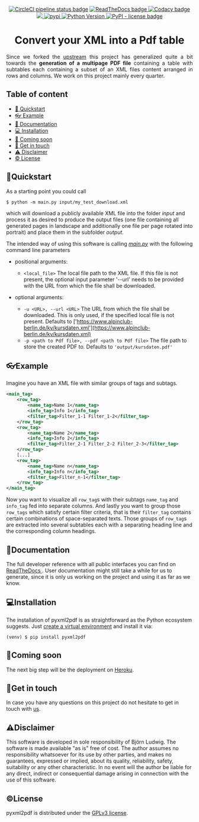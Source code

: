 <p align="center">
  <!-- CircleCI Tests -->
  <a href="https://circleci.com/gh/BjoernLudwigPTB/pyxml2pdf"><img alt="CircleCI pipeline status badge" src="https://circleci.com/gh/BjoernLudwigPTB/pyxml2pdf.svg?style=shield"></a>
  <!-- ReadTheDocs Documentation -->
  <a href="https://pyxml2pdf.readthedocs.io/en/latest/">
    <img src="https://readthedocs.org/projects/pyxml2pdf/badge/?version=latest" alt="ReadTheDocs badge">
  </a>
  <!-- Codacy Code Quality -->
  <a href="https://www.codacy.com/manual/blus_projects/pyxml2pdf?utm_source=github.com&amp;utm_medium=referral&amp;utm_content=BjoernLudwigPTB/pyxml2pdf&amp;utm_campaign=Badge_Grade">
    <img src="https://api.codacy.com/project/badge/Grade/d8cd591a0e814ed59f9e6f4a0ac5cf4c" alt="Codacy badge">
  </a>
  <!-- CodeCov(erage) -->
  <a href="https://codecov.io/gh/BjoernLudwigPTB/pyxml2pdf">
    <img src="https://codecov.io/gh/BjoernLudwigPTB/pyxml2pdf/branch/master/graph/badge.svg"/>
  </a>
  <!-- PyPI Version -->
  <a href="https://pypi.org/project/pyxml2pdf">
    <img src="https://img.shields.io/pypi/v/pyxml2pdf.svg?label=release&color=blue&style=flat-square" alt="pypi">
  </a>
  <!-- PyPI Python Version -->
  <a href="https://pypi.org/project/pyxml2pdf">
    <img src="https://img.shields.io/pypi/pyversions/pyxml2pdf" alt="Python Version">
  </a>
  <!-- PyPI License -->
  <a href="https://www.gnu.org/licenses/lgpl-3.0.en.html">
    <img alt="PyPI - license badge" src="https://img.shields.io/pypi/l/pyxml2pdf?color=bright">
  </a>
</p>

<h1 align="center">Convert your XML into a Pdf table</h1>

<p align="justify">
Since we forked the <a href="https://github.com/kuras120/XMLToPDFConverter">upstream</a>
this project has generalized quite a bit towards the <b>generation of a multipage PDF
file</b>  containing a table with subtables each containing a subset of an XML files
content arranged in rows and columns. We work on this project mainly every quarter.</p>

## Table of content

- [💫 Quickstart](#quickstart)
- [👓 Example](#example)
- [📖 Documentation](#documentation)
- [💻 Installation](#installation)
- [💨 Coming soon](#coming-soon)
- [👋 Get in touch](#get-in-touch)
- [⚠ Disclaimer](#disclaimer)
- [️© License](#license)

## 💫Quickstart 

As a starting point you could call

```shell
$ python -m main.py input/my_test_download.xml
```

which will download a publicly available XML file into the folder *input* and process
it as desired to produce the output files (one file containing all generated pages in 
landscape and additionally one file per page rotated into portrait) and place them in 
the subfolder *output*.

The intended way of using this software is calling
[_main.py_](pyxml2pdf/main.py) with the following command line parameters

- positional arguments:
  - `<local_file>` The local file path to the XML file. If this file is not present,
    the optional input parameter '--url' needs to be provided with the URL from which
    the file shall be downloaded.

- optional arguments:
  - `-u <URL>, --url <URL>`
    The URL from which the file shall be downloaded. This is only used, if the specified
    local file is not present. Defaults to ['https://www.alpinclub-berlin.de/kv/kursdaten.xml'](https://www.alpinclub-berlin.de/kv/kursdaten.xml)
  - `-p <path to Pdf file>, --pdf <path to Pdf file>`
    The file path to store the created PDF to. Defaults to `'output/kursdaten.pdf'`

## 👓Example

Imagine you have an XML file with similar groups of tags and subtags.

```xml
<main_tag>
    <row_tag>
        <name_tag>Name 1</name_tag>
        <info_tag>Info 1</info_tag>
        <filter_tag>Filter_1-1 Filter_1-2</filter_tag>
    </row_tag>
    <row_tag>
        <name_tag>Name 2</name_tag>
        <info_tag>Info 2</info_tag>
        <filter_tag>Filter_2-1 Filter_2-2 Filter_2-3</filter_tag>
    </row_tag>
    [...]
    <row_tag>
        <name_tag>Name n</name_tag>
        <info_tag>Info n</info_tag>
        <filter_tag>Filter_n-1</filter_tag>
    </row_tag>
</main_tag>
```

Now you want to visualize all `row_tag`s with their subtags `name_tag` and `info_tag`
fed into separate columns. And lastly you want to group those `row_tags` which 
satisfy certain filter criteria, that is their `filter_tag` contains certain
combinations of space-separated texts. Those groups of `row_tag`s are extracted into
several subtables each with a separating heading line and the corresponding column
headings.

## 📖Documentation

The full developer reference with all public interfaces you can find on [ReadTheDocs
](https://pyxml2pdf.readthedocs.io/). User documentation might still take a while for
us to generate, since it is only us working on the project and using it as far as we
know.

## 💻Installation

The installation of pyxml2pdf is as straightforward as the Python 
ecosystem suggests. Just [create a virtual environment](https://docs.python.org/3/library/venv.html)
and install it via: 

```shell
(venv) $ pip install pyxml2pdf
```

## 💨Coming soon
 
The next big step will be the deployment on [Heroku](https://www.heroku.com).

## 👋Get in touch
 
In case you have any questions on this project do not hesitate to get in touch with
[us](https://github.com/BjoernLudwigPTB/pyxml2pdf/graphs/contributors).

## ⚠Disclaimer

This software is developed in sole responsibility of Björn Ludwig. The software is made
available "as is" free of cost. The author assumes no responsibility whatsoever for its
use by other parties, and makes no guarantees, expressed or implied, about its quality, 
reliability, safety, suitability or any other characteristic. In no event will the 
author be liable for any direct, indirect or consequential damage arising in connection
with the use of this software.
## ©License

pyxml2pdf is distributed under the [GPLv3 license](https://github.com/BjoernLudwigPTB/pyxml2pdf/blob/master/LICENSE).
